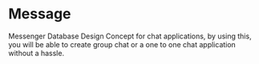 # Message
Messenger Database Design Concept for chat applications, by using this, you will be able to create group chat or a one to one chat application without a hassle.
